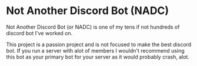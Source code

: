 # Not Another Discord Bot (NADC)
Not Another Discord Bot (or NADC) is one of my tens if not hundreds of discord bot I've worked on.

This project is a passion project and is not focused to make the best discord bot. 
If you run a server with alot of members I wouldn't recommend using this bot as your primary bot for your server as it would probably crash, alot.